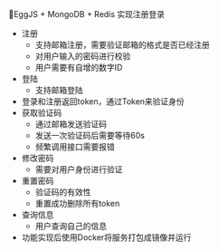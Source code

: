 🌟EggJS + MongoDB + Redis 实现注册登录

- 注册
  - 支持邮箱注册，需要验证邮箱的格式是否已经注册
  - 对用户输入的密码进行校验
  - 用户需要有自增的数字ID
- 登陆
  - 支持邮箱登陆
- 登录和注册返回token，通过Token来验证身份
- 获取验证码
  - 通过邮箱发送验证码
  - 发送一次验证码后需要等待60s
  - 频繁调用接口需要报错
- 修改密码
  - 需要对用户身份进行验证
- 重置密码
  - 验证码的有效性
  - 重置成功删除所有token
- 查询信息
  - 用户查询自己的信息
- 功能实现后使用Docker将服务打包成镜像并运行



